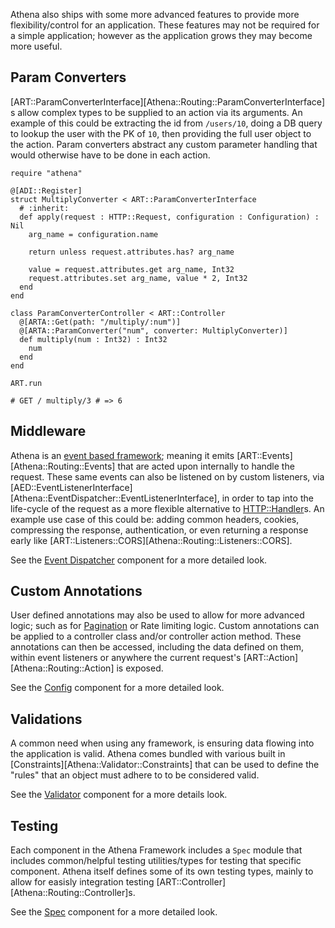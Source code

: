 Athena also ships with some more advanced features to provide more flexibility/control for an application.
These features may not be required for a simple application; however as the application grows they may become more useful.

## Param Converters

[ART::ParamConverterInterface][Athena::Routing::ParamConverterInterface] s allow complex types to be supplied to an action via its arguments.
An example of this could be extracting the id from `/users/10`, doing a DB query to lookup the user with the PK of `10`, then providing the full user object to the action.
Param converters abstract any custom parameter handling that would otherwise have to be done in each action.

```crystal
require "athena"

@[ADI::Register]
struct MultiplyConverter < ART::ParamConverterInterface
  # :inherit:
  def apply(request : HTTP::Request, configuration : Configuration) : Nil
    arg_name = configuration.name

    return unless request.attributes.has? arg_name

    value = request.attributes.get arg_name, Int32
    request.attributes.set arg_name, value * 2, Int32
  end
end

class ParamConverterController < ART::Controller
  @[ARTA::Get(path: "/multiply/:num")]
  @[ARTA::ParamConverter("num", converter: MultiplyConverter)]
  def multiply(num : Int32) : Int32
    num
  end
end

ART.run

# GET / multiply/3 # => 6
```

## Middleware

Athena is an [event based framework](../components/README.md); meaning it emits [ART::Events][Athena::Routing::Events] that are acted upon internally to handle the request.  These same events can also be listened on by custom listeners, via [AED::EventListenerInterface][Athena::EventDispatcher::EventListenerInterface], in order to tap into the life-cycle of the request as a more flexible alternative to [HTTP::Handler](https://crystal-lang.org/api/HTTP/Handler.html)s.  An example use case of this could be: adding common headers, cookies, compressing the response, authentication, or even returning a response early like [ART::Listeners::CORS][Athena::Routing::Listeners::CORS].

See the [Event Dispatcher](../components/event_dispatcher.md) component for a more detailed look.

## Custom Annotations

User defined annotations may also be used to allow for more advanced logic; such as for [Pagination](../cookbook/listeners.md#pagination) or Rate limiting logic.  Custom annotations can be applied to a controller class and/or controller action method.  These annotations can then be accessed, including the data defined on them, within event listeners or anywhere the current request's [ART::Action][Athena::Routing::Action] is exposed.

See the [Config](../components/config.md#custom-annotations) component for a more detailed look.

## Validations

A common need when using any framework, is ensuring data flowing into the application is valid.  Athena comes bundled with various built in [Constraints][Athena::Validator::Constraints] that can be used to define the "rules" that an object must adhere to to be considered valid.

See the [Validator](../components/validator.md) component for a more details look.

## Testing

Each component in the Athena Framework includes a `Spec` module that includes common/helpful testing utilities/types for testing that specific component.  Athena itself defines some of its own testing types, mainly to allow for easisly integration testing [ART::Controller][Athena::Routing::Controller]s.

See the [Spec](../components/spec.md) component for a more detailed look.
